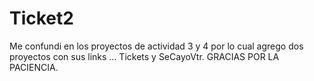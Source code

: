 # Ticket2
Me confundi en los proyectos de actividad 3 y 4 por lo cual agrego dos proyectos con sus links ... Tickets y SeCayoVtr.
GRACIAS POR LA PACIENCIA.
